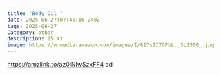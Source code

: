 ```yaml
---
title: "Body Oil "
date: 2025-06-27T07:45:16.240Z
tags: 2025-06-27
Category: other
description: 15.xx
image: https://m.media-amazon.com/images/I/817s1ITOFbL._SL1500_.jpg
---
```

https://amzlink.to/az0lNIwSzxFF4 ad